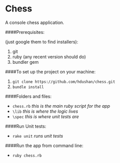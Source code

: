 Chess
==========

A console chess application.


####Prerequisites: 

(just google them to find installers):

1. git
2. ruby (any recent version should do)
3. bundler gem


####To set up the project on your machine:

1. `git clone https://github.com/hdushan/chess.git`
2. `bundle install`


####Folders and files:

- `chess.rb` *this is the main ruby script for the app*
- `\lib` *this is where the logic lives*
- `\spec` *this is where unit tests are*


####Run Unit tests:

- `rake unit` *runs unit tests*

####Run the app from command line:

- `ruby chess.rb`